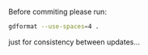 Before commiting please run:
```bash
gdformat --use-spaces=4 .
```

just for consistency between updates...




